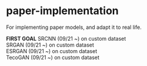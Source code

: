 # paper-implementation
For implementing paper models, and adapt it to real life. <br />

**FIRST GOAL**
SRCNN (09/21 ~) on custom dataset <br />
SRGAN (09/21 ~) on custom dataset <br />
ESRGAN (09/21 ~) on custom dataset <br />
TecoGAN (09/21 ~) on custom dataset <br />

